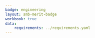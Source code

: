 ```yaml
---
badge: engineering
layout: smb-merit-badge
workbook: true
data:
    requirements: ../requirements.yaml
---
```

